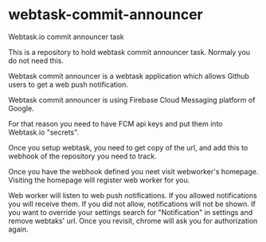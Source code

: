 # webtask-commit-announcer
Webtask.io commit announcer task

This is a repository to hold webtask commit announcer task. Normaly you do not need this.

Webtask commit announcer is a webtask application which allows Github users to get a web push notification.

Webtask commit announcer is using Firebase Cloud Messaging platform of Google.

For that reason you need to have FCM api keys and put them into Webtask.io "secrets".

Once you setup webtask, you need to get copy of the url, and add this to webhook of the repository
you need to track.

Once you have the webhook defined you neet visit webworker's homepage. Visiting the homepage will register
web worker for you.

Web worker will listen to web push notifications. If you allowed notifications you will receive them. If you did
not allow, notifications will not be shown. If you want to override your settings search for "Notification" in
settings and remove webtaks' url. Once you revisit, chrome will ask you for authorization again.

